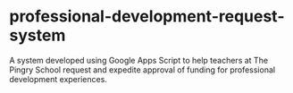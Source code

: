 # professional-development-request-system
A system developed using Google Apps Script to help teachers at The Pingry School request and expedite approval of funding for professional development experiences.
